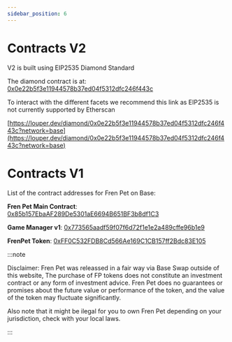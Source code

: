 ```yaml
---
sidebar_position: 6
---
```


# Contracts V2

V2 is built using EIP2535 Diamond Standard

The diamond contract is at: [0x0e22b5f3e11944578b37ed04f5312dfc246f443c](0x0e22b5f3e11944578b37ed04f5312dfc246f443c)

To interact with the different facets we recommend this link as EIP2535 is not currently supported by Etherscan

[https://louper.dev/diamond/0x0e22b5f3e11944578b37ed04f5312dfc246f443c?network=base](https://louper.dev/diamond/0x0e22b5f3e11944578b37ed04f5312dfc246f443c?network=base)

# Contracts V1

List of the contract addresses for Fren Pet on Base:

**Fren Pet Main Contract**: [0x85b157EbaAF289De5301aE6694B651BF3b8df1C3](https://basescan.org/address/0x85b157EbaAF289De5301aE6694B651BF3b8df1C3#code)  

**Game Manager v1**: [0x773565aadf59f07f6d72f1e1e2a489cffe96b1e9](https://basescan.org/address/0x773565aadf59f07f6d72f1e1e2a489cffe96b1e9#code) 

**FrenPet Token**:  [0xFF0C532FDB8Cd566Ae169C1CB157ff2Bdc83E105](https://basescan.org/address/0xFF0C532FDB8Cd566Ae169C1CB157ff2Bdc83E105#code) 





:::note

Disclaimer: Fren Pet was releassed in a fair way via Base Swap outside of this website, The purchase of FP tokens does not constitute an investment contract or any form of investment advice. Fren Pet does no guarantees or promises about the future value or performance of the token, and the value of the token may fluctuate significantly.

Also note that it might be ilegal for you to own Fren Pet depending on your jurisdiction, check with your local laws.

:::